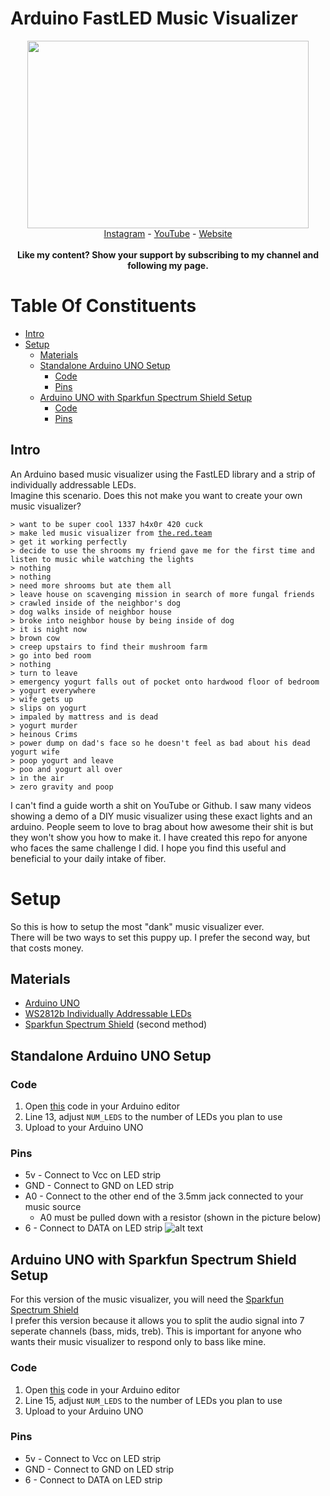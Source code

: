 # Arduino FastLED Music Visualizer
<p align="center">
  <img width="450" height="300" src="https://github.com/the-red-team/Arduino-FastLED-Music-Visualizer/blob/master/images/mirrored_visualizer.gif">
  <br>
  <a href="https://www.instagram.com/the.red.team4">Instagram</a>
 - <a href="https://www.youtube.com/channel/UCQdi3MDHHMm7u3cMkEY329Q">YouTube</a>
 - <a href="https://208.68.37.54">Website</a>
  <br>
  <br>
  <b>Like my content? Show your support by subscribing to my channel and following my page.</b>
</p>


# Table Of Constituents
- [Intro](#intro)
- [Setup](#setup)
  - [Materials](#materials)
  - [Standalone Arduino UNO Setup](#standalone-arduino-uno-setup)
    - [Code](#code)
    - [Pins](#pins)
  - [Arduino UNO with Sparkfun Spectrum Shield Setup](#arduino-uno-with-sparkfun-spectrum-shield-setup)
    - [Code](#code)
    - [Pins](#pins)

## Intro
An Arduino based music visualizer using the FastLED library and a strip of individually addressable LEDs.  
Imagine this scenario. Does this not make you want to create your own music visualizer?

`> want to be super cool 1337 h4x0r 420 cuck`  
`> make led music visualizer from `[`the.red.team`](https://www.github.com/the-red-team)  
`> get it working perfectly`  
`> decide to use the shrooms my friend gave me for the first time and listen to music while watching the lights`  
`> nothing`  
`> nothing`  
`> need more shrooms but ate them all`  
`> leave house on scavenging mission in search of more fungal friends`  
`> crawled inside of the neighbor's dog`  
`> dog walks inside of neighbor house`  
`> broke into neighbor house by being inside of dog`  
`> it is night now`  
`> brown cow`  
`> creep upstairs to find their mushroom farm`  
`> go into bed room`  
`> nothing`  
`> turn to leave`  
`> emergency yogurt falls out of pocket onto hardwood floor of bedroom`  
`> yogurt everywhere`  
`> wife gets up`  
`> slips on yogurt`  
`> impaled by mattress and is dead`  
`> yogurt murder`  
`> heinous Crims`  
`> power dump on dad's face so he doesn't feel as bad about his dead yogurt wife`  
`> poop yogurt and leave`  
`> poo and yogurt all over`  
`> in the air`  
`> zero gravity and poop`  

I can't find a guide worth a shit on YouTube or Github. I saw many videos showing a demo of a DIY music visualizer using these exact lights and an arduino. People seem to love to brag about how awesome their shit is but they won't show you how to make it. I have created this repo for anyone who faces the same challenge I did. I hope you find this useful and beneficial to your daily intake of fiber.

# Setup
So this is how to setup the most "dank" music visualizer ever.  
There will be two ways to set this puppy up. I prefer the second way, but that costs money.

## Materials
- [Arduino UNO](https://www.amazon.com/gp/product/B01N4LP86I/ref=oh_aui_detailpage_o06_s00?ie=UTF8&psc=1)
- [WS2812b Individually Addressable LEDs](https://www.amazon.com/gp/product/B01CDTEJBG/ref=oh_aui_detailpage_o09_s00?ie=UTF8&psc=1)
- [Sparkfun Spectrum Shield](https://www.amazon.com/gp/product/B00X0K30I6/ref=oh_aui_detailpage_o07_s00?ie=UTF8&psc=1) (second method)

## Standalone Arduino UNO Setup
### Code
  1. Open [this](https://github.com/the-red-team/Arduino-FastLED-Music-Visualizer/blob/master/music_visualizer.ino) code in your Arduino editor
  2. Line 13, adjust `NUM_LEDS` to the number of LEDs you plan to use
  3. Upload to your Arduino UNO
  
### Pins
  - 5v - Connect to Vcc on LED strip
  - GND - Connect to GND on LED strip
  - A0 - Connect to the other end of the 3.5mm jack connected to your music source
    - A0 must be pulled down with a resistor (shown in the picture below)
  - 6 - Connect to DATA on LED strip
![alt text](https://github.com/the-red-team/Arduino-FastLED-Music-Visualizer/blob/master/images/circuit.JPG "Circuit")

## Arduino UNO with Sparkfun Spectrum Shield Setup
For this version of the music visualizer, you will need the [Sparkfun Spectrum Shield](https://www.amazon.com/gp/product/B00X0K30I6/ref=oh_aui_detailpage_o07_s00?ie=UTF8&psc=1)  
I prefer this version because it allows you to split the audio signal into 7 seperate channels (bass, mids, treb). This is important for anyone who wants their music visualizer to respond only to bass like mine.

### Code
  1. Open [this](https://github.com/the-red-team/Arduino-FastLED-Music-Visualizer/blob/master/music_visualizer_sparkfun_spectrum_shield.ino) code in your Arduino editor
  2. Line 15, adjust `NUM_LEDS` to the number of LEDs you plan to use
  3. Upload to your Arduino UNO
  
### Pins
  - 5v - Connect to Vcc on LED strip
  - GND - Connect to GND on LED strip
  - 6 - Connect to DATA on LED strip
